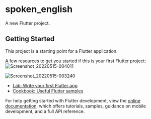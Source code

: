 # spoken_english

A new Flutter project.

## Getting Started

This project is a starting point for a Flutter application.

A few resources to get you started if this is your first Flutter project:
![Screenshot_20220515-004011](https://user-images.githubusercontent.com/87695345/168445348-3e9af4c2-cffc-4c61-95ae-03544ed3cf64.png)

![Screenshot_20220515-003240](https://user-images.githubusercontent.com/87695345/168445394-92559bb6-79a6-4c90-8fa9-05d473ac7e05.png)



- [Lab: Write your first Flutter app](https://docs.flutter.dev/get-started/codelab)
- [Cookbook: Useful Flutter samples](https://docs.flutter.dev/cookbook)

For help getting started with Flutter development, view the
[online documentation](https://docs.flutter.dev/), which offers tutorials,
samples, guidance on mobile development, and a full API reference.
